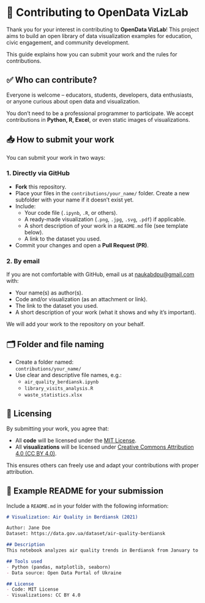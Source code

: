 # 📝 Contributing to OpenData VizLab

Thank you for your interest in contributing to **OpenData VizLab**! This project aims to build an open library of data visualization examples for education, civic engagement, and community development.  

This guide explains how you can submit your work and the rules for contributions.  

## ✅ Who can contribute?

Everyone is welcome – educators, students, developers, data enthusiasts, or anyone curious about open data and visualization.  

You don’t need to be a professional programmer to participate. We accept contributions in **Python, R, Excel**, or even static images of visualizations.  

## 📥 How to submit your work

You can submit your work in two ways:  

### 1. **Directly via GitHub**
- **Fork** this repository.  
- Place your files in the `contributions/your_name/` folder. Create a new subfolder with your name if it doesn’t exist yet.  
- Include:  
  - Your code file (`.ipynb`, `.R`, or others).  
  - A ready-made visualization (`.png`, `.jpg`, `.svg`, `.pdf`) if applicable.  
  - A short description of your work in a `README.md` file (see template below).  
  - A link to the dataset you used.  
- Commit your changes and open a **Pull Request (PR)**.  

### 2. **By email**
If you are not comfortable with GitHub, email us at [naukabdpu@gmail.com](mailto:naukabdpu@gmail.com) with:  
- Your name(s) as author(s).  
- Code and/or visualization (as an attachment or link).  
- The link to the dataset you used.  
- A short description of your work (what it shows and why it’s important).  

We will add your work to the repository on your behalf.  

## 🗂 Folder and file naming

- Create a folder named:  
  `contributions/your_name/`  
- Use clear and descriptive file names, e.g.:  
  - `air_quality_berdiansk.ipynb`  
  - `library_visits_analysis.R`  
  - `waste_statistics.xlsx`  

## 📜 Licensing

By submitting your work, you agree that:  
- All **code** will be licensed under the [MIT License](LICENSE).  
- All **visualizations** will be licensed under [Creative Commons Attribution 4.0 (CC BY 4.0)](https://creativecommons.org/licenses/by/4.0/).  

This ensures others can freely use and adapt your contributions with proper attribution.  

## 📝 Example README for your submission

Include a `README.md` in your folder with the following information:  

```markdown
# Visualization: Air Quality in Berdiansk (2021)

Author: Jane Doe  
Dataset: https://data.gov.ua/dataset/air-quality-berdiansk

## Description
This notebook analyzes air quality trends in Berdiansk from January to December 2021. It shows how pollution levels fluctuate by season and identifies peak periods.  

## Tools used
- Python (pandas, matplotlib, seaborn)
- Data source: Open Data Portal of Ukraine

## License
- Code: MIT License
- Visualizations: CC BY 4.0

